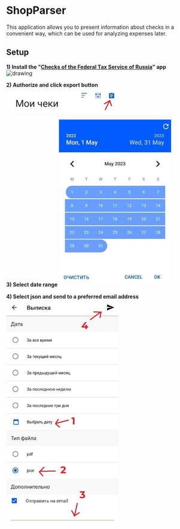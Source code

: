 # ShopParser

This application allows you to present information about checks in a convenient way, which can be used for analyzing expenses later.

## Setup

**1) Install the "[Checks of the Federal Tax Service of Russia](https://play.google.com/store/apps/details?id=ru.fns.billchecker)" app**
<img style="margin-right: 30px" src="https://u.to/X--BHw" alt="drawing" width="300"/>

**2) Authorize and click export button**
<img style="margin-right: 30px" src="images/export_button.jpg" alt="drawing" width="300"/>

**3) Select date range**
<img style="margin-right: 30px" src="images/range.jpg" alt="drawing" width="300"/>

**4) Select json and send to a preferred email address**
<img style="margin-right: 30px" src="images/send.jpg" alt="drawing" width="300"/>